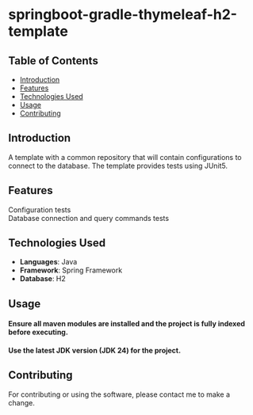 # springboot-gradle-thymeleaf-h2-template
## Table of Contents
- [Introduction](#introduction)
- [Features](#features)
- [Technologies Used](#technologies-used)
- [Usage](#usage)
- [Contributing](#contributing)

## Introduction
A template with a common repository that will contain configurations to connect to the database. 
The template provides tests using JUnit5. 

## Features
Configuration tests
<br>
Database connection and query commands tests

## Technologies Used
- **Languages**: Java
- **Framework**: Spring Framework
- **Database**: H2

## Usage
#### Ensure all maven modules are installed and the project is fully indexed before executing.
#### Use the latest JDK version (JDK 24) for the project.

## Contributing
For contributing or using the software, please contact me to make a change.